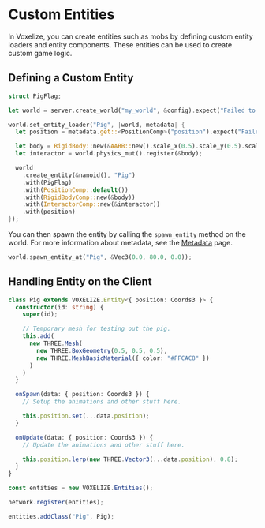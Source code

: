 # Custom Entities

In Voxelize, you can create entities such as mobs by defining custom entity loaders and entity components. These entities can be used to create custom game logic.

## Defining a Custom Entity

```rust title="Custom Entity Definition"
struct PigFlag;

let world = server.create_world("my_world", &config).expect("Failed to create world");

world.set_entity_loader("Pig", |world, metadata| {
  let position = metadata.get::<PositionComp>("position").expect("Failed to get position");

  let body = RigidBody::new(&AABB::new().scale_x(0.5).scale_y(0.5).scale_z(0.5).build());
  let interactor = world.physics_mut().register(&body);

  world
    .create_entity(&nanoid(), "Pig")
    .with(PigFlag)
    .with(PositionComp::default())
    .with(RigidBodyComp::new(&body))
    .with(InteractorComp::new(&interactor))
    .with(position)
});
```

You can then spawn the entity by calling the `spawn_entity` method on the world. For more information about metadata, see the [Metadata](metadata-processing) page.

```rust title="Spawning a Custom Entity"
world.spawn_entity_at("Pig", &Vec3(0.0, 80.0, 0.0));
```

## Handling Entity on the Client

```ts title="Client Entity Receive"
class Pig extends VOXELIZE.Entity<{ position: Coords3 }> {
  constructor(id: string) {
    super(id);

    // Temporary mesh for testing out the pig.
    this.add(
      new THREE.Mesh(
        new THREE.BoxGeometry(0.5, 0.5, 0.5),
        new THREE.MeshBasicMaterial({ color: "#FFCAC8" })
      )
    )
  }

  onSpawn(data: { position: Coords3 }) {
    // Setup the animations and other stuff here.

    this.position.set(...data.position);
  }

  onUpdate(data: { position: Coords3 }) {
    // Update the animations and other stuff here.

    this.position.lerp(new THREE.Vector3(...data.position), 0.8);
  }
}

const entities = new VOXELIZE.Entities();

network.register(entities);

entities.addClass("Pig", Pig);
```
